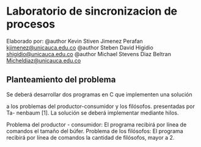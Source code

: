 # Laboratorio de sincronizacion de procesos
Elaborado por: 
@author Kevin Stiven Jimenez Perafan <kjimenez@unicauca.edu.co> 
@author Steben David Higidio <shigidio@unicauca.edu.co>
@author Michael Stevens Diaz Beltran <Micheldiaz@unicauca.edu.co>

## Planteamiento del problema
Se deberá desarrollar dos programas en C que implementen una solución

a los problemas del productor-consumidor y los filósofos. presentadas por Ta-
nenbaum [1]. La solución se deberá implementar mediante hilos.

Problema del productor - consumidor: El programa recibirá por línea de
comandos el tamaño del búfer.
Problema de los filósofos: El programa recibirá por línea de comandos la
cantidad de filósofos, mayor a 2.


